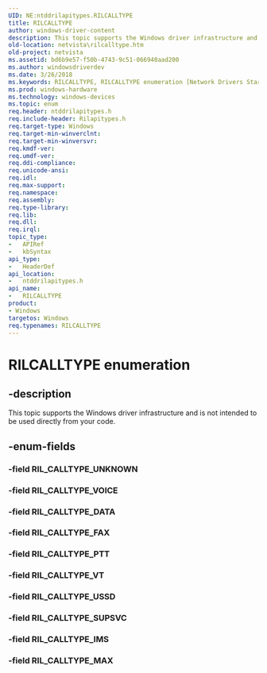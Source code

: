 ```yaml
---
UID: NE:ntddrilapitypes.RILCALLTYPE
title: RILCALLTYPE
author: windows-driver-content
description: This topic supports the Windows driver infrastructure and is not intended to be used directly from your code.
old-location: netvista\rilcalltype.htm
old-project: netvista
ms.assetid: bd6b9e57-f50b-4743-9c51-066940aad200
ms.author: windowsdriverdev
ms.date: 3/26/2018
ms.keywords: RILCALLTYPE, RILCALLTYPE enumeration [Network Drivers Starting with Windows Vista], RIL_CALLTYPE_DATA, RIL_CALLTYPE_FAX, RIL_CALLTYPE_IMS, RIL_CALLTYPE_MAX, RIL_CALLTYPE_PTT, RIL_CALLTYPE_SUPSVC, RIL_CALLTYPE_USSD, RIL_CALLTYPE_VOICE, RIL_CALLTYPE_VT, netvista.rilcalltype, ntddrilapitypes/RILCALLTYPE, ntddrilapitypes/RIL_CALLTYPE_DATA, ntddrilapitypes/RIL_CALLTYPE_FAX, ntddrilapitypes/RIL_CALLTYPE_IMS, ntddrilapitypes/RIL_CALLTYPE_MAX, ntddrilapitypes/RIL_CALLTYPE_PTT, ntddrilapitypes/RIL_CALLTYPE_SUPSVC, ntddrilapitypes/RIL_CALLTYPE_USSD, ntddrilapitypes/RIL_CALLTYPE_VOICE, ntddrilapitypes/RIL_CALLTYPE_VT
ms.prod: windows-hardware
ms.technology: windows-devices
ms.topic: enum
req.header: ntddrilapitypes.h
req.include-header: Rilapitypes.h
req.target-type: Windows
req.target-min-winverclnt: 
req.target-min-winversvr: 
req.kmdf-ver: 
req.umdf-ver: 
req.ddi-compliance: 
req.unicode-ansi: 
req.idl: 
req.max-support: 
req.namespace: 
req.assembly: 
req.type-library: 
req.lib: 
req.dll: 
req.irql: 
topic_type:
-	APIRef
-	kbSyntax
api_type:
-	HeaderDef
api_location:
-	ntddrilapitypes.h
api_name:
-	RILCALLTYPE
product:
- Windows
targetos: Windows
req.typenames: RILCALLTYPE
---
```


# RILCALLTYPE enumeration


## -description


This topic supports the Windows driver infrastructure and is not intended to be used directly from your code.


## -enum-fields




### -field RIL_CALLTYPE_UNKNOWN


### -field RIL_CALLTYPE_VOICE


### -field RIL_CALLTYPE_DATA


### -field RIL_CALLTYPE_FAX


### -field RIL_CALLTYPE_PTT


### -field RIL_CALLTYPE_VT


### -field RIL_CALLTYPE_USSD


### -field RIL_CALLTYPE_SUPSVC


### -field RIL_CALLTYPE_IMS


### -field RIL_CALLTYPE_MAX

